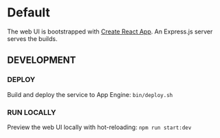 # Default
The web UI is bootstrapped with [Create React App](https://github.com/facebook/create-react-app). An Express.js server serves the builds.

## DEVELOPMENT
### DEPLOY
Build and deploy the service to App Engine:
`bin/deploy.sh`

### RUN LOCALLY
Preview the web UI locally with hot-reloading:
`npm run start:dev`
